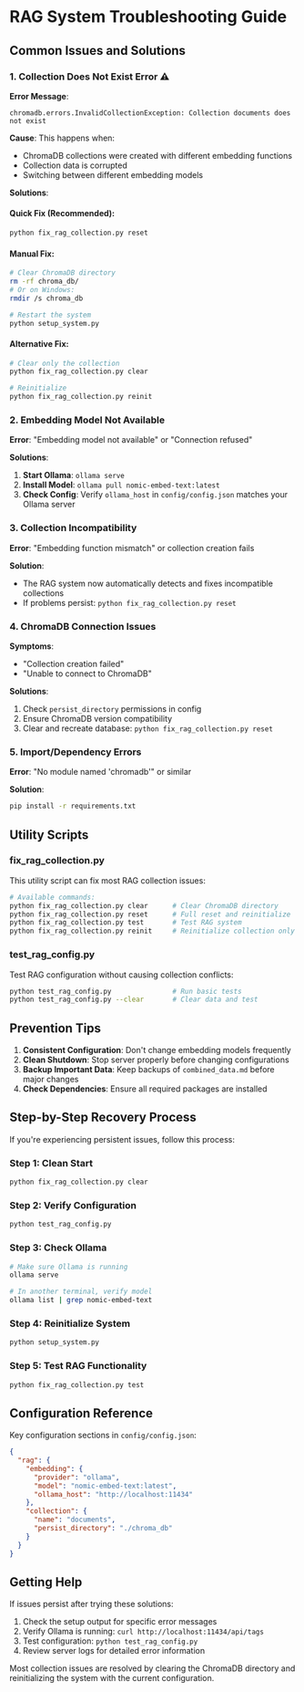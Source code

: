 # RAG System Troubleshooting Guide

## Common Issues and Solutions

### 1. Collection Does Not Exist Error ⚠️

**Error Message**: 
```
chromadb.errors.InvalidCollectionException: Collection documents does not exist
```

**Cause**: This happens when:
- ChromaDB collections were created with different embedding functions
- Collection data is corrupted
- Switching between different embedding models

**Solutions**:

#### Quick Fix (Recommended):
```bash
python fix_rag_collection.py reset
```

#### Manual Fix:
```bash
# Clear ChromaDB directory
rm -rf chroma_db/
# Or on Windows: 
rmdir /s chroma_db

# Restart the system
python setup_system.py
```

#### Alternative Fix:
```bash
# Clear only the collection
python fix_rag_collection.py clear

# Reinitialize
python fix_rag_collection.py reinit
```

### 2. Embedding Model Not Available

**Error**: "Embedding model not available" or "Connection refused"

**Solutions**:
1. **Start Ollama**: `ollama serve`
2. **Install Model**: `ollama pull nomic-embed-text:latest`
3. **Check Config**: Verify `ollama_host` in `config/config.json` matches your Ollama server

### 3. Collection Incompatibility

**Error**: "Embedding function mismatch" or collection creation fails

**Solution**:
- The RAG system now automatically detects and fixes incompatible collections
- If problems persist: `python fix_rag_collection.py reset`

### 4. ChromaDB Connection Issues

**Symptoms**: 
- "Collection creation failed"
- "Unable to connect to ChromaDB"

**Solutions**:
1. Check `persist_directory` permissions in config
2. Ensure ChromaDB version compatibility
3. Clear and recreate database: `python fix_rag_collection.py reset`

### 5. Import/Dependency Errors

**Error**: "No module named 'chromadb'" or similar

**Solution**:
```bash
pip install -r requirements.txt
```

## Utility Scripts

### fix_rag_collection.py

This utility script can fix most RAG collection issues:

```bash
# Available commands:
python fix_rag_collection.py clear      # Clear ChromaDB directory
python fix_rag_collection.py reset      # Full reset and reinitialize  
python fix_rag_collection.py test       # Test RAG system
python fix_rag_collection.py reinit     # Reinitialize collection only
```

### test_rag_config.py

Test RAG configuration without causing collection conflicts:

```bash
python test_rag_config.py               # Run basic tests
python test_rag_config.py --clear       # Clear data and test
```

## Prevention Tips

1. **Consistent Configuration**: Don't change embedding models frequently
2. **Clean Shutdown**: Stop server properly before changing configurations
3. **Backup Important Data**: Keep backups of `combined_data.md` before major changes
4. **Check Dependencies**: Ensure all required packages are installed

## Step-by-Step Recovery Process

If you're experiencing persistent issues, follow this process:

### Step 1: Clean Start
```bash
python fix_rag_collection.py clear
```

### Step 2: Verify Configuration  
```bash
python test_rag_config.py
```

### Step 3: Check Ollama
```bash
# Make sure Ollama is running
ollama serve

# In another terminal, verify model
ollama list | grep nomic-embed-text
```

### Step 4: Reinitialize System
```bash
python setup_system.py
```

### Step 5: Test RAG Functionality
```bash
python fix_rag_collection.py test
```

## Configuration Reference

Key configuration sections in `config/config.json`:

```json
{
  "rag": {
    "embedding": {
      "provider": "ollama",
      "model": "nomic-embed-text:latest",
      "ollama_host": "http://localhost:11434"
    },
    "collection": {
      "name": "documents",
      "persist_directory": "./chroma_db"
    }
  }
}
```

## Getting Help

If issues persist after trying these solutions:

1. Check the setup output for specific error messages
2. Verify Ollama is running: `curl http://localhost:11434/api/tags`
3. Test configuration: `python test_rag_config.py`
4. Review server logs for detailed error information

Most collection issues are resolved by clearing the ChromaDB directory and reinitializing the system with the current configuration.